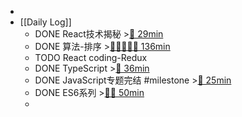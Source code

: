 -
- [[Daily Log]]
	- DONE React技术揭秘 >[🍅 29min](#agenda-pomo://?t=f-1687956042735-1500%2Cp-1687962882278-203)
	- DONE 算法-排序 >[🍅🍅🍅🍅🍅 136min](#agenda-pomo://?t=f-1687869477285-1500%2Cf-1687883461597-1500%2Cp-1687886953430-379%2Cf-1687923465122-1500%2Cf-1687925985280-1500%2Cf-1687928157841-1500%2Cp-1687934159321-244)
	- TODO React coding-Redux
	- DONE TypeScript >[🍅 36min](#agenda-pomo://?t=f-1687942379705-1500%2Cp-1687948413567-604)
	- DONE JavaScript专题完结 #milestone >[🍅 25min](#agenda-pomo://?t=f-1687934421935-1500)
	- DONE ES6系列 >[🍅🍅 50min](#agenda-pomo://?t=f-1687937528588-1500%2Cf-1687939539896-1500)
	-